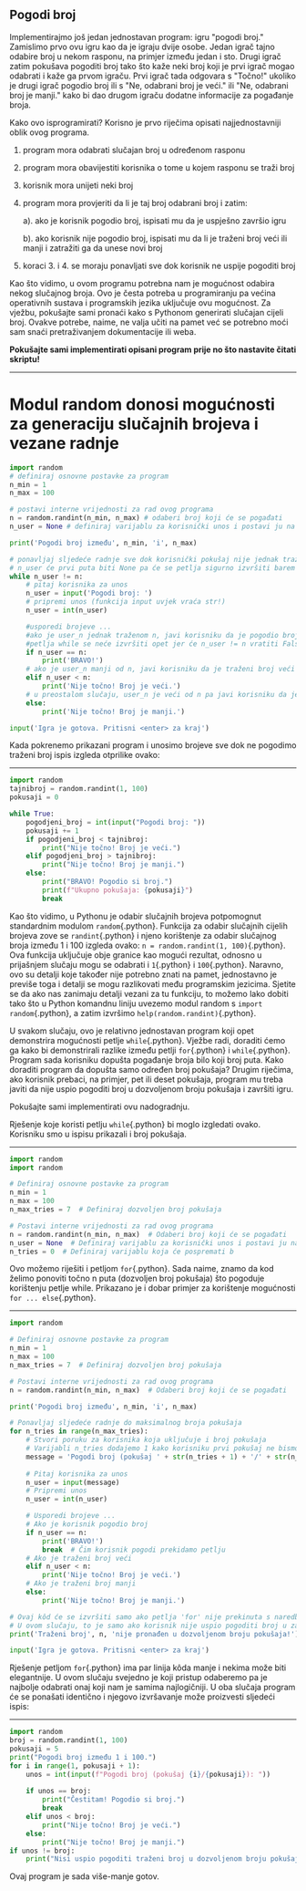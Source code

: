 ## Pogodi broj

Implementirajmo još jedan jednostavan program: igru \"pogodi broj.\"
Zamislimo prvo ovu igru kao da je igraju dvije osobe. Jedan igrač tajno
odabire broj u nekom rasponu, na primjer između jedan i sto. Drugi igrač
zatim pokušava pogoditi broj tako što kaže neki broj koji je prvi igrač
mogao odabrati i kaže ga prvom igraču. Prvi igrač tada odgovara s
\"Točno!\" ukoliko je drugi igrač pogodio broj ili s \"Ne, odabrani broj
je veći.\" ili \"Ne, odabrani broj je manji.\" kako bi dao drugom igraču
dodatne informacije za pogađanje broja.

Kako ovo isprogramirati? Korisno je prvo riječima opisati
najjednostavniji oblik ovog programa.

1.  program mora odabrati slučajan broj u određenom rasponu

2.  program mora obavijestiti korisnika o tome u kojem rasponu se traži
    broj

3.  korisnik mora unijeti neki broj

4.  program mora provjeriti da li je taj broj odabrani broj i zatim:

       a). ako je korisnik pogodio broj, ispisati mu da je uspješno završio
        igru

       b).  ako korisnik nije pogodio broj, ispisati mu da li je traženi
        broj veći ili manji i zatražiti ga da unese novi broj

5.  koraci 3. i 4. se moraju ponavljati sve dok korisnik ne uspije
    pogoditi broj

Kao što vidimo, u ovom programu potrebna nam je mogućnost odabira nekog
slučajnog broja. Ovo je česta potreba u programiranju pa većina
operativnih sustava i programskih jezika uključuje ovu mogućnost. Za
vježbu, pokušajte sami pronaći kako s Pythonom generirati slučajan
cijeli broj. Ovakve potrebe, naime, ne valja učiti na pamet već se
potrebno moći sam snaći pretraživanjem dokumentacije ili weba.

**Pokušajte sami implementirati opisani program prije no što nastavite
čitati skriptu!**

---

# Modul random donosi mogućnosti za generaciju slučajnih brojeva i vezane radnje

```python
import random
# definiraj osnovne postavke za program
n_min = 1
n_max = 100

# postavi interne vrijednosti za rad ovog programa
n = random.randint(n_min, n_max) # odaberi broj koji će se pogađati
n_user = None # definiraj varijablu za korisnički unos i postavi ju na None

print('Pogodi broj između', n_min, 'i', n_max)

# ponavljaj sljedeće radnje sve dok korisnički pokušaj nije jednak traženom broju
# n_user će prvi puta biti None pa će se petlja sigurno izvršiti barem jednom
while n_user != n:
    # pitaj korisnika za unos
    n_user = input('Pogodi broj: ')
    # pripremi unos (funkcija input uvjek vraća str!)
    n_user = int(n_user)

    #usporedi brojeve ...
    #ako je user_n jednak traženom n, javi korisniku da je pogodio broj
    #petlja while se neće izvršiti opet jer će n_user != n vratiti False
    if n_user == n:
        print('BRAVO!')
    # ako je user_n manji od n, javi korisniku da je traženi broj veći
    elif n_user < n:
        print('Nije točno! Broj je veći.')
    # u preostalom slučaju, user_n je veći od n pa javi korisniku da je traženi broj manji
    else:
        print('Nije točno! Broj je manji.')

input('Igra je gotova. Pritisni <enter> za kraj')


```






Kada pokrenemo prikazani program i unosimo brojeve sve dok ne pogodimo
traženi broj ispis izgleda otprilike ovako:

---

``` python
import random
tajnibroj = random.randint(1, 100)
pokusaji = 0

while True:
    pogodjeni_broj = int(input("Pogodi broj: "))
    pokusaji += 1
    if pogodjeni_broj < tajnibroj:
        print("Nije točno! Broj je veći.")
    elif pogodjeni_broj > tajnibroj:
        print("Nije točno! Broj je manji.")
    else:
        print("BRAVO! Pogodio si broj.")
        print(f"Ukupno pokušaja: {pokusaji}")
        break

```


Kao što vidimo, u Pythonu je odabir slučajnih brojeva potpomognut
standardnim modulom `random`{.python}. Funkcija za odabir slučajnih
cijelih brojeva zove se `randint`{.python} i njeno korištenje za odabir
slučajnog broja između 1 i 100 izgleda ovako:
`n = random.randint(1, 100)`{.python}. Ova funkcija uključuje obje
granice kao mogući rezultat, odnosno u prijašnjem slučaju mogu se
odabrati i `1`{.python} i `100`{.python}. Naravno, ovo su detalji koje
također nije potrebno znati na pamet, jednostavno je previše toga i
detalji se mogu razlikovati među programskim jezicima. Sjetite se da ako
nas zanimaju detalji vezani za tu funkciju, to možemo lako dobiti tako
što u Python komandnu liniju uvezemo modul random s
`import random`{.python}, a zatim izvršimo
`help(random.randint)`{.python}.

U svakom slučaju, ovo je relativno jednostavan program koji opet
demonstrira mogućnosti petlje `while`{.python}. Vježbe radi, doraditi
ćemo ga kako bi demonstrirali razlike između petlji `for`{.python} i
`while`{.python}. Program sada korisniku dopušta pogađanje broja bilo
koji broj puta. Kako doraditi program da dopušta samo određen broj
pokušaja? Drugim riječima, ako korisnik prebaci, na primjer, pet ili
deset pokušaja, program mu treba javiti da nije uspio pogoditi broj u
dozvoljenom broju pokušaja i završiti igru.

Pokušajte sami implementirati ovu nadogradnju.

Rješenje koje koristi petlju `while`{.python} bi moglo izgledati ovako.
Korisniku smo u ispisu prikazali i broj pokušaja.

---

```python
import random
import random

# Definiraj osnovne postavke za program
n_min = 1
n_max = 100
n_max_tries = 7  # Definiraj dozvoljen broj pokušaja

# Postavi interne vrijednosti za rad ovog programa
n = random.randint(n_min, n_max)  # Odaberi broj koji će se pogađati
n_user = None  # Definiraj varijablu za korisnički unos i postavi ju na None
n_tries = 0  # Definiraj varijablu koja će pospremati b
```

Ovo možemo riješiti i petljom `for`{.python}. Sada naime, znamo da kod
želimo ponoviti točno n puta (dozvoljen broj pokušaja) što pogoduje
korištenju petlje while. Prikazano je i dobar primjer za korištenje
mogućnosti `for ... else`{.python}.

---

```python
import random

# Definiraj osnovne postavke za program
n_min = 1
n_max = 100
n_max_tries = 7  # Definiraj dozvoljen broj pokušaja

# Postavi interne vrijednosti za rad ovog programa
n = random.randint(n_min, n_max)  # Odaberi broj koji će se pogađati

print('Pogodi broj između', n_min, 'i', n_max)

# Ponavljaj sljedeće radnje do maksimalnog broja pokušaja
for n_tries in range(n_max_tries):
    # Stvori poruku za korisnika koja uključuje i broj pokušaja
    # Varijabli n_tries dodajemo 1 kako korisniku prvi pokušaj ne bismo prikazivali kao 0
    message = 'Pogodi broj (pokušaj ' + str(n_tries + 1) + '/' + str(n_max_tries) + '): '
    
    # Pitaj korisnika za unos
    n_user = input(message)
    # Pripremi unos
    n_user = int(n_user)

    # Usporedi brojeve ...
    # Ako je korisnik pogodio broj
    if n_user == n:
        print('BRAVO!')
        break  # Čim korisnik pogodi prekidamo petlju
    # Ako je traženi broj veći
    elif n_user < n:
        print('Nije točno! Broj je veći.')
    # Ako je traženi broj manji
    else:
        print('Nije točno! Broj je manji.')

# Ovaj kôd će se izvršiti samo ako petlja 'for' nije prekinuta s naredbom break;
# U ovom slučaju, to je samo ako korisnik nije uspio pogoditi broj u zadanom broju pokušaja
print('Traženi broj', n, 'nije pronađen u dozvoljenom broju pokušaja!')

input('Igra je gotova. Pritisni <enter> za kraj')

```

Rješenje petljom `for`{.python} ima par linija kôda manje i nekima može
biti elegantnije. U ovom slučaju svejedno je koji pristup odaberemo pa
je najbolje odabrati onaj koji nam je samima najlogičniji. U oba slučaja
program će se ponašati identično i njegovo izvršavanje može proizvesti
sljedeći ispis:

---

``` python
import random
broj = random.randint(1, 100)
pokusaji = 5
print("Pogodi broj između 1 i 100.")
for i in range(1, pokusaji + 1):
    unos = int(input(f"Pogodi broj (pokušaj {i}/{pokusaji}): "))
    
    if unos == broj:
        print("Čestitam! Pogodio si broj.")
        break
    elif unos < broj:
        print("Nije točno! Broj je veći.")
    else:
        print("Nije točno! Broj je manji.")
if unos != broj:
    print("Nisi uspio pogoditi traženi broj u dozvoljenom broju pokušaja!")
```

Ovaj program je sada više-manje gotov.
